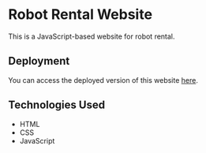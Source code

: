 # Robot Rental Website

This is a JavaScript-based website for robot rental.

## Deployment

You can access the deployed version of this website [here](https://thuduongnguyen.github.io/doggy-website/).

## Technologies Used

- HTML
- CSS
- JavaScript
